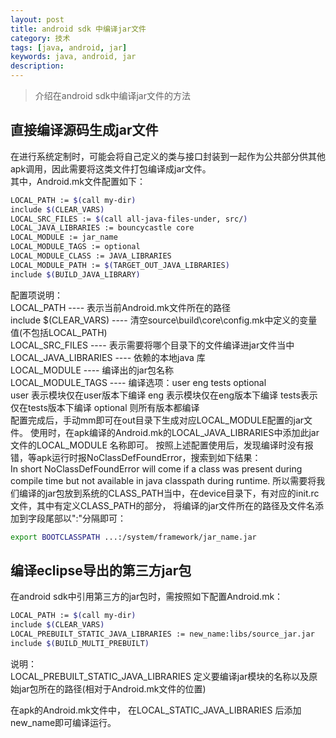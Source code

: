 ```yaml
---
layout: post
title: android sdk 中编译jar文件
category: 技术
tags: [java, android, jar]
keywords: java, android, jar
description: 
---
```


>介绍在android sdk中编译jar文件的方法

## 直接编译源码生成jar文件
在进行系统定制时，可能会将自己定义的类与接口封装到一起作为公共部分供其他apk调用，因此需要将这类文件打包编译成jar文件。    
其中，Android.mk文件配置如下：    

```bash
LOCAL_PATH := $(call my-dir)
include $(CLEAR_VARS)
LOCAL_SRC_FILES := $(call all-java-files-under, src/)
LOCAL_JAVA_LIBRARIES := bouncycastle core
LOCAL_MODULE := jar_name
LOCAL_MODULE_TAGS := optional
LOCAL_MODULE_CLASS := JAVA_LIBRARIES
LOCAL_MODULE_PATH := $(TARGET_OUT_JAVA_LIBRARIES)
include $(BUILD_JAVA_LIBRARY)
```
配置项说明：    
LOCAL_PATH ---- 表示当前Android.mk文件所在的路径    
include $(CLEAR_VARS) ----  清空source\build\core\config.mk中定义的变量值(不包括LOCAL_PATH)    
LOCAL_SRC_FILES ---- 表示需要将哪个目录下的文件编译进jar文件当中     
LOCAL_JAVA_LIBRARIES ---- 依赖的本地java 库     
LOCAL_MODULE ---- 编译出的jar包名称     
LOCAL_MODULE_TAGS ---- 编译选项：user eng tests optional    
  user 表示模块仅在user版本下编译 eng 表示模块仅在eng版本下编译 tests表示仅在tests版本下编译 optional 则所有版本都编译    
配置完成后，手动mm即可在out目录下生成对应LOCAL_MODULE配置的jar文件。
使用时，在apk编译的Android.mk的LOCAL_JAVA_LIBRARIES中添加此jar文件的LOCAL_MODULE 名称即可。
按照上述配置使用后，发现编译时没有报错，等apk运行时报NoClassDefFoundError，搜索到如下结果：    
In short NoClassDefFoundError will come if a class was present during compile time but not available in java classpath during runtime. 
所以需要将我们编译的jar包放到系统的CLASS_PATH当中，在device目录下，有对应的init.rc文件，其中有定义CLASS_PATH的部分，
将编译的jar文件所在的路径及文件名添加到字段尾部以":"分隔即可：    

```bash
export BOOTCLASSPATH ...:/system/framework/jar_name.jar
```

## 编译eclipse导出的第三方jar包
在android sdk中引用第三方的jar包时，需按照如下配置Android.mk：    

```bash
LOCAL_PATH := $(call my-dir)
include $(CLEAR_VARS)
LOCAL_PREBUILT_STATIC_JAVA_LIBRARIES := new_name:libs/source_jar.jar
include $(BUILD_MULTI_PREBUILT)
```
说明：    
LOCAL_PREBUILT_STATIC_JAVA_LIBRARIES 定义要编译jar模块的名称以及原始jar包所在的路径(相对于Android.mk文件的位置)    

在apk的Android.mk文件中， 在LOCAL_STATIC_JAVA_LIBRARIES 后添加new_name即可编译运行。
